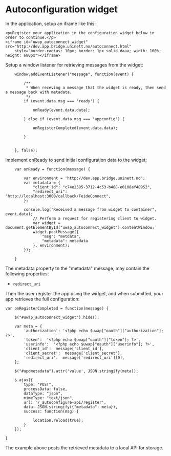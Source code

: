 # Autoconfiguration widget


In the application, setup an iframe like this:


	<p>Register your application in the configuration widget below in order to continue.</p>
	<iframe id="uwap_autoconnect_widget" src="http://dev.app.bridge.uninett.no/autoconnect.html" 
		style="border-radius: 10px; border: 1px solid #aaa; width: 100%; height: 680px"></iframe>


Setup a window listener for retrieving messages from the widget:

		window.addEventListener("message", function(event) {

			/**
			 * When receving a message that the widget is ready, then send a message back with metadata.
			 */
			if (event.data.msg === 'ready') {

				onReady(event.data.data);

			} else if (event.data.msg === 'appconfig') {

				onRegisterCompleted(event.data.data);

			}


		}, false);


Implement onReady to send initial configuration data to the widget:

		var onReady = function(message) {

			var environment = 'http://dev.app.bridge.uninett.no';
			var metadata = {
				"client_id": "c74e2395-3712-4c53-b488-e0108af48952",
				"redirect_uri": "http://localhost:3000/callback/FeideConnect",
			};
				
			console.log("Received a message from widget to container", event.data);
				// Perform a request for registering client to widget.
				var widget = document.getElementById("uwap_autoconnect_widget").contentWindow;
				widget.postMessage({
					"msg": "metdata", 
					"metadata": metadata
				}, environment);
			});

		} 

The metadata property tn the "metadata" message, may contain the following properties:

* `redirect_uri`


Then the user register the app using the widget, and when submitted, your app retrieves the full configuration:

	var onRegisterCompleted = function(message) {

		$("#uwap_autoconnect_widget").hide();

		var meta = {
			'authorization': '<?php echo $uwap["oauth"]["authorization"]; ?>',
			'token':  '<?php echo $uwap["oauth"]["token"]; ?>',
			'userinfo':  '<?php echo $uwap["oauth"]["userinfo"]; ?>',
			'client_id':  message['client_id'],
			'client_secret':  message['client_secret'],
			'redirect_uri':  message['redirect_uri'][0],
		};

		$("#updmetadata").attr('value', JSON.stringify(meta));

		$.ajax({
			type: "POST",
			processData: false,
			dataType: "json",
			mimeType: "text/json",
			url: '/_autoconfigure-api/register',
			data: JSON.stringify({"metadata": meta}),
			success: function(msg) {

				location.reload(true);	
			}
		});

	}

The example above posts the retrieved metadata to a local API for storage.


